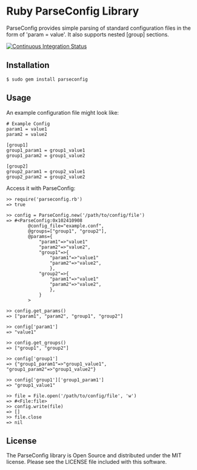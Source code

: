 Ruby ParseConfig Library
========================

ParseConfig provides simple parsing of standard configuration files in the
form of 'param = value'.  It also supports nested [group] sections.

[![Continuous Integration Status](https://secure.travis-ci.org/datafolklabs/ruby-parseconfig.png)](http://travis-ci.org/datafolklabs/ruby-parseconfig)

Installation
------------

    $ sudo gem install parseconfig

Usage
-----

An example configuration file might look like:

    # Example Config
    param1 = value1
    param2 = value2

    [group1]
    group1_param1 = group1_value1
    group1_param2 = group1_value2

    [group2]
    group2_param1 = group2_value1
    group2_param2 = group2_value2


Access it with ParseConfig:

    >> require('parseconfig.rb')
    => true

    >> config = ParseConfig.new('/path/to/config/file')
    => #<ParseConfig:0x102410908
            @config_file="example.conf",
            @groups=["group1", "group2"],
            @params={
                "param1"=>"value1"
                "param2"=>"value2",
                "group1"=>{
                    "param1"=>"value1"
                    "param2"=>"value2",
                    },
                "group2"=>{
                    "param1"=>"value1"
                    "param2"=>"value2",
                    },
                }
            >

    >> config.get_params()
    => ["param1", "param2", "group1", "group2"]

    >> config['param1']
    => "value1"

    >> config.get_groups()
    => ["group1", "group2"]

    >> config['group1']
    => {"group1_param1"=>"group1_value1", "group1_param2"=>"group1_value2"}

    >> config['group1']['group1_param1']
    => "group1_value1"

    >> file = File.open('/path/to/config/file', 'w')
    => #<File:file>
    >> config.write(file)
    => []
    >> file.close
    => nil


License
-------

The ParseConfig library is Open Source and distributed under the MIT license.
Please see the LICENSE file included with this software.

